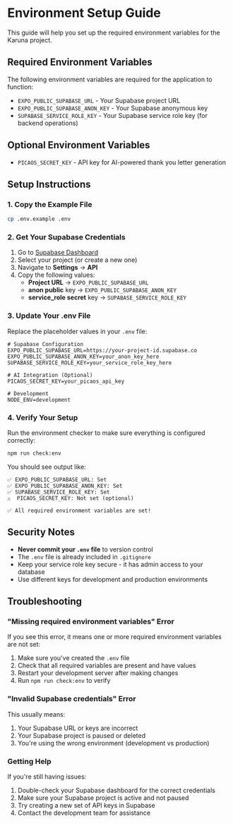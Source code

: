 # Environment Setup Guide

This guide will help you set up the required environment variables for the Karuna project.

## Required Environment Variables

The following environment variables are required for the application to function:

- `EXPO_PUBLIC_SUPABASE_URL` - Your Supabase project URL
- `EXPO_PUBLIC_SUPABASE_ANON_KEY` - Your Supabase anonymous key
- `SUPABASE_SERVICE_ROLE_KEY` - Your Supabase service role key (for backend operations)

## Optional Environment Variables

- `PICAOS_SECRET_KEY` - API key for AI-powered thank you letter generation

## Setup Instructions

### 1. Copy the Example File

```bash
cp .env.example .env
```

### 2. Get Your Supabase Credentials

1. Go to [Supabase Dashboard](https://supabase.com/dashboard)
2. Select your project (or create a new one)
3. Navigate to **Settings** → **API**
4. Copy the following values:
   - **Project URL** → `EXPO_PUBLIC_SUPABASE_URL`
   - **anon public** key → `EXPO_PUBLIC_SUPABASE_ANON_KEY`
   - **service_role secret** key → `SUPABASE_SERVICE_ROLE_KEY`

### 3. Update Your .env File

Replace the placeholder values in your `.env` file:

```env
# Supabase Configuration
EXPO_PUBLIC_SUPABASE_URL=https://your-project-id.supabase.co
EXPO_PUBLIC_SUPABASE_ANON_KEY=your_anon_key_here
SUPABASE_SERVICE_ROLE_KEY=your_service_role_key_here

# AI Integration (Optional)
PICAOS_SECRET_KEY=your_picaos_api_key

# Development
NODE_ENV=development
```

### 4. Verify Your Setup

Run the environment checker to make sure everything is configured correctly:

```bash
npm run check:env
```

You should see output like:
```
✅ EXPO_PUBLIC_SUPABASE_URL: Set
✅ EXPO_PUBLIC_SUPABASE_ANON_KEY: Set
✅ SUPABASE_SERVICE_ROLE_KEY: Set
⚠️  PICAOS_SECRET_KEY: Not set (optional)

✅ All required environment variables are set!
```

## Security Notes

- **Never commit your `.env` file** to version control
- The `.env` file is already included in `.gitignore`
- Keep your service role key secure - it has admin access to your database
- Use different keys for development and production environments

## Troubleshooting

### "Missing required environment variables" Error

If you see this error, it means one or more required environment variables are not set:

1. Make sure you've created the `.env` file
2. Check that all required variables are present and have values
3. Restart your development server after making changes
4. Run `npm run check:env` to verify

### "Invalid Supabase credentials" Error

This usually means:

1. Your Supabase URL or keys are incorrect
2. Your Supabase project is paused or deleted
3. You're using the wrong environment (development vs production)

### Getting Help

If you're still having issues:

1. Double-check your Supabase dashboard for the correct credentials
2. Make sure your Supabase project is active and not paused
3. Try creating a new set of API keys in Supabase
4. Contact the development team for assistance